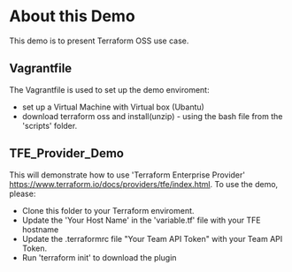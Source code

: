# About this Demo
This demo is to present Terraform OSS use case. 

## Vagrantfile 
The Vagrantfile is used to set up the demo enviroment: 
* set up a Virtual Machine with Virtual box (Ubantu) 
* download terraform oss and install(unzip) - using the bash file from the 'scripts' folder. 

## TFE_Provider_Demo
This will demonstrate how to use 'Terraform Enterprise Provider' https://www.terraform.io/docs/providers/tfe/index.html.
To use the demo, please:
* Clone this folder to your Terraform enviroment. 
* Update the 'Your Host Name' in the 'variable.tf' file with your TFE hostname
* Update the .terraformrc file "Your Team API Token" with your Team API Token.
* Run 'terraform init'  to download the plugin


